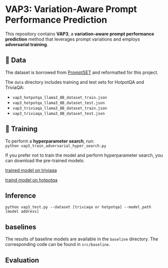 # VAP3: Variation-Aware Prompt Performance Prediction

This repository contains **VAP3**, a **variation-aware prompt performance prediction** method that leverages prompt variations and employs **adversarial training**.

## 📂 Data
The dataset is borrowed from [PromptSET](https://github.com/Narabzad/prompt-sensitivity) and reformatted for this project.

The `data` directory includes training and test sets for HotpotQA and TriviaQA:

- `vap3_hotpotqa_llama3_8B_dataset_train.json`
- `vap3_hotpotqa_llama3_8B_dataset_test.json`
- `vap3_triviaqa_llama3_8B_dataset_train.json`
- `vap3_triviaqa_llama3_8B_dataset_test.json`

## 🚀 Training  
To perform a **hyperparameter search**, run:  
```python vap3_train_adversarial_hyper_search.py```

If you prefer not to train the model and perform hyperparameter search, you can download the pre-trained models:

[trained model on triviaqa]()

[traind model on hotpotqa]()

## Inference
```python vap3_test.py --dataset [triviaqa or hotpotqa] --model_path [model address]```

## baselines
The results of baseline models are available in the ```baseline``` directory. The corresponding code can be found in ```src/baseline```.


## Evaluation
